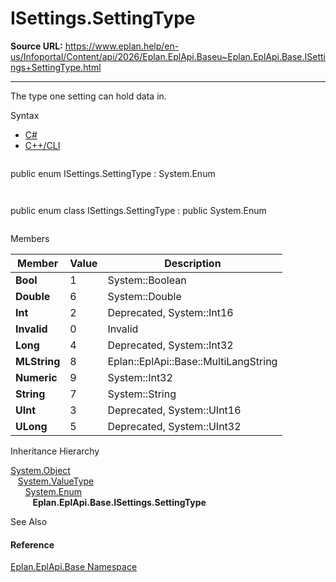 # ISettings.SettingType

**Source URL:** https://www.eplan.help/en-us/Infoportal/Content/api/2026/Eplan.EplApi.Baseu~Eplan.EplApi.Base.ISettings+SettingType.html

---

The type one setting can hold data in.

Syntax

- [C#](#i-syntax-CS)
- [C++/CLI](#i-syntax-CPP2005)

```
```
public enum ISettings.SettingType : System.Enum
```
```

```
```
public enum class ISettings.SettingType : public System.Enum
```
```

Members

| Member | Value | Description |
| --- | --- | --- |
| **Bool** | 1 | System::Boolean |
| **Double** | 6 | System::Double |
| **Int** | 2 | Deprecated, System::Int16 |
| **Invalid** | 0 | Invalid |
| **Long** | 4 | Deprecated, System::Int32 |
| **MLString** | 8 | Eplan::EplApi::Base::MultiLangString |
| **Numeric** | 9 | System::Int32 |
| **String** | 7 | System::String |
| **UInt** | 3 | Deprecated, System::UInt16 |
| **ULong** | 5 | Deprecated, System::UInt32 |

Inheritance Hierarchy

[System.Object](#)  
   [System.ValueType](#)  
      [System.Enum](#)  
         **Eplan.EplApi.Base.ISettings.SettingType**

See Also

#### Reference

[Eplan.EplApi.Base Namespace](Eplan.EplApi.Baseu~Eplan.EplApi.Base_namespace.html)